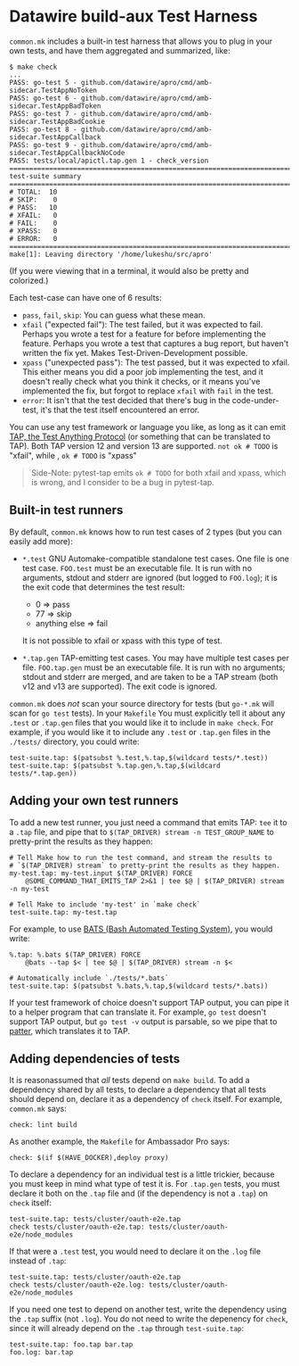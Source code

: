 # Datawire build-aux Test Harness

`common.mk` includes a built-in test harness that allows you to plug
in your own tests, and have them aggregated and summarized, like:

	$ make check
	...
	PASS: go-test 5 - github.com/datawire/apro/cmd/amb-sidecar.TestAppNoToken
	PASS: go-test 6 - github.com/datawire/apro/cmd/amb-sidecar.TestAppBadToken
	PASS: go-test 7 - github.com/datawire/apro/cmd/amb-sidecar.TestAppBadCookie
	PASS: go-test 8 - github.com/datawire/apro/cmd/amb-sidecar.TestAppCallback
	PASS: go-test 9 - github.com/datawire/apro/cmd/amb-sidecar.TestAppCallbackNoCode
	PASS: tests/local/apictl.tap.gen 1 - check_version
	============================================================================
	test-suite summary
	============================================================================
	# TOTAL:  10
	# SKIP:    0
	# PASS:   10
	# XFAIL:   0
	# FAIL:    0
	# XPASS:   0
	# ERROR:   0
	============================================================================
	make[1]: Leaving directory '/home/lukeshu/src/apro'

(If you were viewing that in a terminal, it would also be pretty and
colorized.)

Each test-case can have one of 6 results:

 - `pass`, `fail`, `skip`: You can guess what these mean.
 - `xfail` ("expected fail"): The test failed, but it was expected to
   fail.  Perhaps you wrote a test for a feature for before
   implementing the feature.  Perhaps you wrote a test that captures a
   bug report, but haven't written the fix yet.  Makes
   Test-Driven-Development possible.
 - `xpass` ("unexpected pass"): The test passed, but it was expected
   to xfail.  This either means you did a poor job implementing the
   test, and it doesn't really check what you think it checks, or it
   means you've implemented the fix, but forgot to replace `xfail`
   with `fail` in the test.
 - `error`: It isn't that the test decided that there's bug in the
   code-under-test, it's that the test itself encountered an error.

You can use any test framework or language you like, as long as it can
emit [TAP, the Test Anything Protocol][TAP] (or something that can be
translated to TAP).  Both TAP version 12 and version 13 are supported.
`not ok # TODO` is "xfail", while , `ok # TODO` is "xpass"

 > Side-Note: pytest-tap emits `ok # TODO` for both xfail and xpass,
 > which is wrong, and I consider to be a bug in pytest-tap.

## Built-in test runners

By default, `common.mk` knows how to run test cases of 2 types (but
you can easily add more):

 - `*.test` GNU Automake-compatible standalone test cases.  One file
   is one test case.  `FOO.test` must be an executable file.  It is
   run with no arguments, stdout and stderr are ignored (but logged to
   `FOO.log`); it is the exit code that determines the test result:

    * 0 => pass
	* 77 => skip
	* anything else => fail

   It is not possible to xfail or xpass with this type of test.

 - `*.tap.gen` TAP-emitting test cases.  You may have multiple test
   cases per file.  `FOO.tap.gen` must be an executable file.  It is
   run with no arguments; stdout and stderr are merged, and are taken
   to be a TAP stream (both v12 and v13 are supported).  The exit code
   is ignored.

`common.mk` does *not* scan your source directory for tests (but
`go-*.mk` will scan for `go test` tests).  In your `Makefile` You must
explicitly tell it about any `.test` or `.tap.gen` files that you
would like it to include in `make check`.  For example, if you would
like it to include any `.test` or `.tap.gen` files in the `./tests/`
directory, you could write:

	test-suite.tap: $(patsubst %.test,%.tap,$(wildcard tests/*.test))
	test-suite.tap: $(patsubst %.tap.gen,%.tap,$(wildcard tests/*.tap.gen))

## Adding your own test runners

To add a new test runner, you just need a command that emits TAP:
`tee` it to a `.tap` file, and pipe that to `$(TAP_DRIVER) stream -n
TEST_GROUP_NAME` to pretty-print the results as they happen:

	# Tell Make how to run the test command, and stream the results to
	# `$(TAP_DRIVER) stream` to pretty-print the results as they happen.
	my-test.tap: my-test.input $(TAP_DRIVER) FORCE
		@SOME_COMMAND_THAT_EMITS_TAP 2>&1 | tee $@ | $(TAP_DRIVER) stream -n my-test

	# Tell Make to include 'my-test' in `make check`
	test-suite.tap: my-test.tap

For example, to use [BATS (Bash Automated Testing System)][BATS], you
would write:

	%.tap: %.bats $(TAP_DRIVER) FORCE
		@bats --tap $< | tee $@ | $(TAP_DRIVER) stream -n $<

	# Automatically include `./tests/*.bats`
	test-suite.tap: $(patsubst %.bats,%.tap,$(wildcard tests/*.bats))

If your test framework of choice doesn't support TAP output, you can
pipe it to a helper program that can translate it.  For example, `go
test` doesn't support TAP output, but `go test -v` output is parsable,
so we pipe that to [patter][patter], which translates it to TAP.

## Adding dependencies of tests

It is reasonassumed that *all* tests depend on `make build`.  To add a
dependency shared by all tests, to declare a dependency that all tests
should depend on, declare it as a dependency of `check` itself.  For
example, `common.mk` says:

	check: lint build

As another example, the `Makefile` for Ambassador Pro says:

	check: $(if $(HAVE_DOCKER),deploy proxy)

To declare a dependency for an individual test is a little trickier,
because you must keep in mind what type of test it is.  For `.tap.gen`
tests, you must declare it both on the `.tap` file and (if the
dependency is not a `.tap`) on `check` itself:

    test-suite.tap: tests/cluster/oauth-e2e.tap
	check tests/cluster/oauth-e2e.tap: tests/cluster/oauth-e2e/node_modules

If that were a `.test` test, you would need to declare it on the
`.log` file instead of `.tap`:

    test-suite.tap: tests/cluster/oauth-e2e.tap
	check tests/cluster/oauth-e2e.log: tests/cluster/oauth-e2e/node_modules

If you need one test to depend on another test, write the dependency
using the `.tap` suffix (not `.log`).  You do not need to write the
depenency for `check`, since it will already depend on the `.tap`
through `test-suite.tap`:

    test-suite.tap: foo.tap bar.tap
    foo.log: bar.tap

[TAP]: https://testanything.org
[BATS]: https://github.com/sstephenson/bats
[patter]: https://github.com/apg/patter

